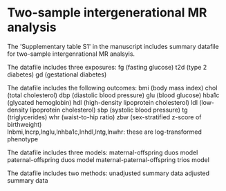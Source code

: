 # Two-sample intergenerational MR analysis

The 'Supplementary table S1' in the manuscript includes summary datafile for two-sample intergenrational MR analsyis.

The datafile includes three exposures: 
fg (fasting glucose) 
t2d (type 2 diabetes) 
gd (gestational diabetes)

The datafile includes the following outcomes:
bmi (body mass index)
chol (total cholesterol)
dbp (diastolic blood pressure)
glu (blood glucose)
hba1c (glycated hemoglobin)
hdl (high-density lipoprotein cholesterol)
ldl (low-density lipoprotein cholesterol)
sbp (systolic blood pressure)
tg (triglycerides)
whr (waist-to-hip ratio)
zbw (sex-stratified z-score of birthweight)         
lnbmi,lncrp,lnglu,lnhba1c,lnhdl,lntg,lnwhr: these are log-transformed phenotype

The datafile includes three models:
maternal-offspring duos model
paternal-offspring duos model
maternal-paternal-offspring trios model

The datafile includes two methods:
unadjusted summary data
adjusted summary data

